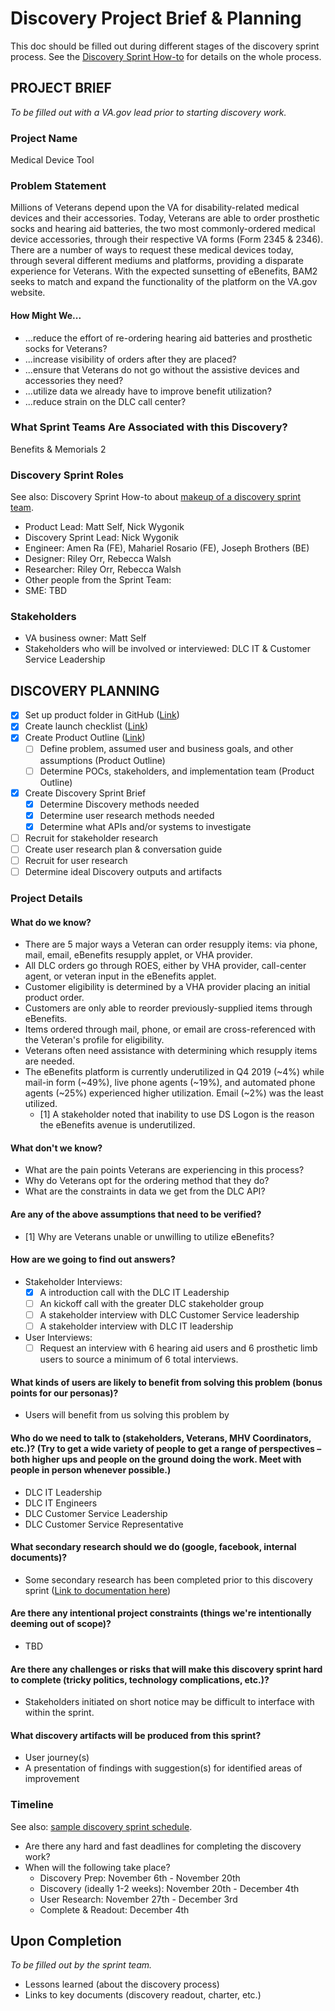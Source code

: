 # Discovery Project Brief & Planning

This doc should be filled out during different stages of the discovery sprint process. See the [Discovery Sprint How-to](https://github.com/department-of-veterans-affairs/va.gov-team/blob/master/platform/research/discovery-sprints/how-to-run-discovery-sprint.md) for details on the whole process.

## PROJECT BRIEF
_To be filled out with a VA.gov lead prior to starting discovery work._

### Project Name
Medical Device Tool

### Problem Statement
Millions of Veterans depend upon the VA for disability-related medical devices and their accessories. Today, Veterans are able to order prosthetic socks and hearing aid batteries, the two most commonly-ordered medical device accessories, through their respective VA forms (Form 2345 & 2346). There are a number of ways to request these medical devices today, through several different mediums and platforms, providing a disparate experience for Veterans. With the expected sunsetting of eBenefits, BAM2 seeks to match and expand the functionality of the platform on the VA.gov website.

#### How Might We...
- ...reduce the effort of re-ordering hearing aid batteries and prosthetic socks for Veterans?
- ...increase visibility of orders after they are placed?
- ...ensure that Veterans do not go without the assistive devices and accessories they need?
- ...utilize data we already have to improve benefit utilization?
- ...reduce strain on the DLC call center?

### What Sprint Teams Are Associated with this Discovery? 
Benefits & Memorials 2

### Discovery Sprint Roles
See also: Discovery Sprint How-to about [makeup of a discovery sprint team](https://github.com/department-of-veterans-affairs/va.gov-team/blob/master/platform/research/discovery-sprints/how-to-run-discovery-sprint.md).

* Product Lead: Matt Self, Nick Wygonik
* Discovery Sprint Lead: Nick Wygonik
* Engineer: Amen Ra (FE), Mahariel Rosario (FE), Joseph Brothers (BE)
* Designer: Riley Orr, Rebecca Walsh
* Researcher: Riley Orr, Rebecca Walsh
* Other people from the Sprint Team:
* SME: TBD

### Stakeholders
* VA business owner: Matt Self
* Stakeholders who will be involved or interviewed: DLC IT & Customer Service Leadership

## DISCOVERY PLANNING
- [x] Set up product folder in GitHub ([Link](https://github.com/department-of-veterans-affairs/va.gov-team/tree/master/products/medical-device-tool))
- [x] Create launch checklist ([Link](https://github.com/department-of-veterans-affairs/va.gov-team/blob/master/products/medical-device-tool/launch-checklist.md))
- [x] Create Product Outline ([Link](https://github.com/department-of-veterans-affairs/va.gov-team/blob/master/products/medical-device-tool/product-outline.md))
  - [ ] Define problem, assumed user and business goals, and other assumptions (Product Outline)
  - [ ] Determine POCs, stakeholders, and implementation team (Product Outline)
- [x] Create Discovery Sprint Brief
  - [x] Determine Discovery methods needed
  - [x] Determine user research methods needed
  - [x] Determine what APIs and/or systems to investigate
- [ ] Recruit for stakeholder research
- [ ] Create user research plan & conversation guide
- [ ] Recruit for user research
- [ ] Determine ideal Discovery outputs and artifacts

### Project Details

#### What do we know?
  - There are 5 major ways a Veteran can order resupply items: via phone, mail, email, eBenefits resupply applet, or VHA provider.
  - All DLC orders go through ROES, either by VHA provider, call-center agent, or veteran input in the eBenefits applet.
  - Customer eligibility is determined by a VHA provider placing an initial product order. 
  - Customers are only able to reorder previously-supplied items through eBenefits.
  - Items ordered through mail, phone, or email are cross-referenced with the Veteran's profile for eligibility.
  - Veterans often need assistance with determining which resupply items are needed.
  - The eBenefits platform is currently underutilized in Q4 2019 (~4%) while mail-in form (~49%), live phone agents (~19%), and automated phone agents (~25%) experienced higher utilization. Email (~2%) was the least utilized.
    - [1] A stakeholder noted that inability to use DS Logon is the reason the eBenefits avenue is underutilized. 

#### What don't we know?
  - What are the pain points Veterans are experiencing in this process?
  - Why do Veterans opt for the ordering method that they do?
  - What are the constraints in data we get from the DLC API? 

#### Are any of the above assumptions that need to be verified?
  - [1] Why are Veterans unable or unwilling to utilize eBenefits?

#### How are we going to find out answers? 
  - Stakeholder Interviews:
    - [x] A introduction call with the DLC IT Leadership
    - [ ] An kickoff call with the greater DLC stakeholder group
    - [ ] A stakeholder interview with DLC Customer Service leadership
    - [ ] A stakeholder interview with DLC IT leadership
  - User Interviews:
    - [ ] Request an interview with 6 hearing aid users and 6 prosthetic limb users to source a minimum of 6 total interviews.

#### What kinds of users are likely to benefit from solving this problem (bonus points for our personas)?
  - Users will benefit from us solving this problem by 

#### Who do we need to talk to (stakeholders, Veterans, MHV Coordinators, etc.)? (Try to get a wide variety of people to get a range of perspectives – both higher ups and people on the ground doing the work. Meet with people in person whenever possible.)
  - DLC IT Leadership
  - DLC IT Engineers
  - DLC Customer Service Leadership
  - DLC Customer Service Representative
  
#### What secondary research should we do (google, facebook, internal documents)?
  - Some secondary research has been completed prior to this discovery sprint ([Link to documentation here](https://github.com/department-of-veterans-affairs/va.gov-team/blob/master/products/medical-device-tool/research/preliminary-research-notes.md))

#### Are there any intentional project constraints (things we're intentionally deeming out of scope)?
  - TBD

#### Are there any challenges or risks that will make this discovery sprint hard to complete (tricky politics, technology complications, etc.)?
  - Stakeholders initiated on short notice may be difficult to interface with within the sprint.

#### What discovery artifacts will be produced from this sprint?
  - User journey(s)
  - A presentation of findings with suggestion(s) for identified areas of improvement


### Timeline
See also: [sample discovery sprint schedule](https://github.com/department-of-veterans-affairs/va.gov-team/blob/master/platform/research/discovery-sprints/sample-discovery-sprint-schedule.md).

* Are there any hard and fast deadlines for completing the discovery work?
* When will the following take place?
  * Discovery Prep: November 6th - November 20th
  * Discovery (ideally 1-2 weeks): November 20th - December 4th
  * User Research: November 27th - December 3rd
  * Complete & Readout: December 4th

## Upon Completion
_To be filled out by the sprint team._

* Lessons learned (about the discovery process)
* Links to key documents (discovery readout, charter, etc.)
